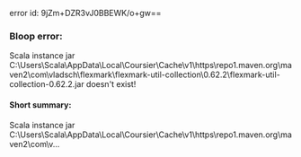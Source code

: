 error id: 9jZm+DZR3vJ0BBEWK/o+gw==
### Bloop error:

Scala instance jar C:\Users\Scala\AppData\Local\Coursier\Cache\v1\https\repo1.maven.org\maven2\com\vladsch\flexmark\flexmark-util-collection\0.62.2\flexmark-util-collection-0.62.2.jar doesn't exist!
#### Short summary: 

Scala instance jar C:\Users\Scala\AppData\Local\Coursier\Cache\v1\https\repo1.maven.org\maven2\com\v...